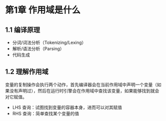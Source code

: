 

# 第1章 作用域是什么

## 1.1 编译原理

- 分词/词法分析（Tokenizing/Lexing）
- 解析/语法分析（Parsing）
- 代码生成

## 1.2 理解作用域

变量的复制操作会执行两个动作，首先编译器会在当前作用域中声明一个变量（如果没有声明过），然后在运行时引擎会在作用域中查找该变量，如果能够找到就会对它赋值。

- LHS 查询：试图找到变量的容器本身，进而可以对其赋值 
- RHS 查询：简单查找某个变量的值